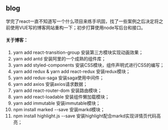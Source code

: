 ## blog

学完了react一直不知道写一个什么项目来练手巩固，找了一些案例之后决定将之前使用VUE写的博客网站重构一下；初步打算使用node写后台和接口。

#### 关于博客：

1. yarn add react-transition-group    安装第三方模块实现动画效果；
2. yarn add antd  安装阿里的一个成熟的组件库；
3. yarn add styled-components   安装CSS模块，组件声明式进行CSS的编写；
4. yarn add redux    &  yarn add react-redux  安装redux模块；
5. yarn add redux-saga   安装saga使用中间件；
6. yarn add axios   安装axios请求数据；
7. yarn add react-router-dom  安装路由模块；
8. yarn add react-loadable  安装组件懒加载模块；
9. yarn add immutable  安装immutable模块；
10. npm install marked --save  安装markd模块；
11. npm install highlight.js --save  安装highlight配合markd实现详情页代码高亮；